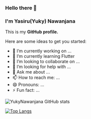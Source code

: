 ### Hello there 👋
### I'm Yasiru(Yuky) Nawanjana

This is my **GitHub profile.** 

Here are some ideas to get you started:

- 🔭 I’m currently working on ...
- 🌱 I’m currently learning Flutter
- 👯 I’m looking to collaborate on ...
- 🤔 I’m looking for help with ...
- 💬 Ask me about ...
- 📫 How to reach me: ...
- 😄 Pronouns: ...
- ⚡ Fun fact: ...

![YukyNawanjana GitHub stats](https://github-readme-stats.vercel.app/api?username=YukyNawanjana&show_icons=true&theme=github_dark)

[![Top Langs](https://github-readme-stats.vercel.app/api/top-langs/?username=YukyNawanjana&layout=compact&langs_count=6)](https://github.com/YukyNawanjana/github-readme-stats)

